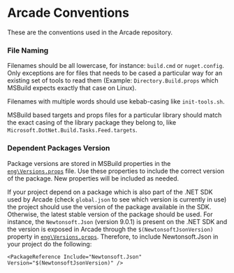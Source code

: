 # Arcade Conventions

These are the conventions used in the Arcade repository.

### File Naming

Filenames should be all lowercase, for instance: `build.cmd` or `nuget.config`. Only exceptions are for files that needs to be cased a particular way for an existing set of tools to read them (Example: `Directory.Build.props` which MSBuild expects exactly that case on Linux).

Filenames with multiple words should use kebab-casing like `init-tools.sh`.

MSBuild based targets and props files for a particular library should match the exact casing of the library package they belong to, like `Microsoft.DotNet.Build.Tasks.Feed.targets`.

### Dependent Packages Version

Package versions are stored in MSBuild properties in the [`eng\Versions.props`](https://github.com/dotnet/arcade/blob/master/eng/Versions.props) file. Use these properties to include the correct version of the package. New properties will be included as needed. 

If your project depend on a package which is also part of the .NET SDK used by Arcade (check `global.json` to see which version is currently in use) the project should use the version of the package available in the SDK. Otherwise, the latest stable version of the package should be used. For instance, the `Newtonsoft.Json` (version 9.0.1) is present on the .NET SDK and the version is exposed in Arcade through the `$(NewtonsoftJsonVersion)` property in [`eng\Versions.props`](https://github.com/dotnet/arcade/blob/master/eng/Versions.props). Therefore, to include Newtonsoft.Json in your project do the following:

`<PackageReference Include="Newtonsoft.Json" Version="$(NewtonsoftJsonVersion)" />`










